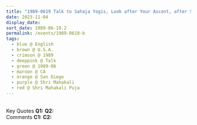 ```yaml
---
title: "1989-0619 Talk to Sahaja Yogis, Look after Your Ascent, after Śhrī Mahākālī Pūjā, San Diego, CA, U.S.A."
date: 2023-11-04
display_date: 
sort_date: 1989-06-19.2
permalink: /events/1989-0619-b
tags:
  - blue @ English
  - brown @ U.S.A.
  - crimson @ 1989
  - deeppink @ Talk
  - green @ 1989-06
  - maroon @ CA
  - orange @ San Diego
  - purple @ Shri Mahakali
  - red @ Shri Mahakali Puja
---
```


<br>

<wave-list>
  <list-title color="DarkSeaGreen" width="55">Key Quotes</list-title>
  <list-item color="BlanchedAlmond" width="280"><b>Q1:</b> <i></i></list-item>
  <list-item color="Lavender" width="280"><b>Q2:</b> <i></i></list-item>
</wave-list>

<br>

<wave-list>
  <list-title color="DarkSeaGreen" width="55">Comments</list-title>
  <list-item color="BlanchedAlmond" width="280"><b>C1:</b> <i></i></list-item>
  <list-item color="Lavender" width="280"><b>C2:</b> <i></i></list-item>
</wave-list>